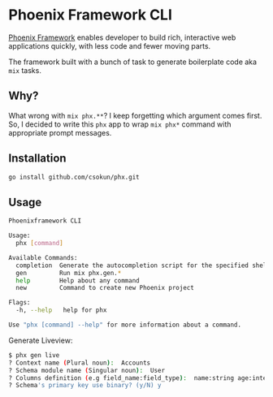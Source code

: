 # Phoenix Framework CLI

[Phoenix Framework](https://www.phoenixframework.org/) enables developer to build rich, interactive web applications quickly, with less code and fewer moving parts.

The framework built with a bunch of task to generate boilerplate code aka `mix` tasks.

## Why?

What wrong with `mix phx.**`? I keep forgetting which argument comes first.
So, I decided to write this `phx` app to wrap `mix phx*` command with appropriate prompt messages.

## Installation

```bash
go install github.com/csokun/phx.git
```

## Usage

```bash
Phoenixframework CLI

Usage:
  phx [command]

Available Commands:
  completion  Generate the autocompletion script for the specified shell
  gen         Run mix phx.gen.*
  help        Help about any command
  new         Command to create new Phoenix project

Flags:
  -h, --help   help for phx

Use "phx [command] --help" for more information about a command.
```

Generate Liveview:

```bash
$ phx gen live
? Context name (Plural noun):  Accounts
? Schema module name (Singular noun):  User
? Columns definition (e.g field_name:field_type):  name:string age:integer
? Schema's primary key use binary? (y/N) y
```
